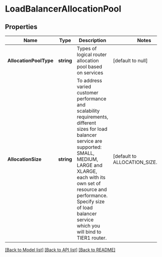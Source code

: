 # LoadBalancerAllocationPool

## Properties
Name | Type | Description | Notes
------------ | ------------- | ------------- | -------------
**AllocationPoolType** | **string** | Types of logical router allocation pool based on services | [default to null]
**AllocationSize** | **string** | To address varied customer performance and scalability requirements, different sizes for load balancer service are supported: SMALL, MEDIUM, LARGE and XLARGE, each with its own set of resource and performance. Specify size of load balancer service which you will bind to TIER1 router.  | [default to ALLOCATION_SIZE.SMALL]

[[Back to Model list]](../README.md#documentation-for-models) [[Back to API list]](../README.md#documentation-for-api-endpoints) [[Back to README]](../README.md)

